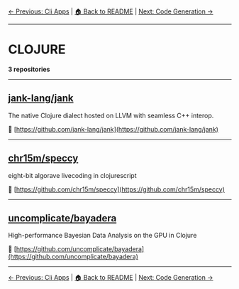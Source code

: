 [← Previous: Cli Apps](cli-apps.txt) | [🏠 Back to README](../README.md) | [Next: Code Generation →](code-generation.txt)

---

# CLOJURE

**3 repositories**

---

## [jank-lang/jank](https://github.com/jank-lang/jank)

The native Clojure dialect hosted on LLVM with seamless C++ interop.

🔗 [https://github.com/jank-lang/jank](https://github.com/jank-lang/jank)

---

## [chr15m/speccy](https://github.com/chr15m/speccy)

eight-bit algorave livecoding in clojurescript

🔗 [https://github.com/chr15m/speccy](https://github.com/chr15m/speccy)

---

## [uncomplicate/bayadera](https://github.com/uncomplicate/bayadera)

High-performance Bayesian Data Analysis on the GPU in Clojure

🔗 [https://github.com/uncomplicate/bayadera](https://github.com/uncomplicate/bayadera)

---


[← Previous: Cli Apps](cli-apps.txt) | [🏠 Back to README](../README.md) | [Next: Code Generation →](code-generation.txt)
